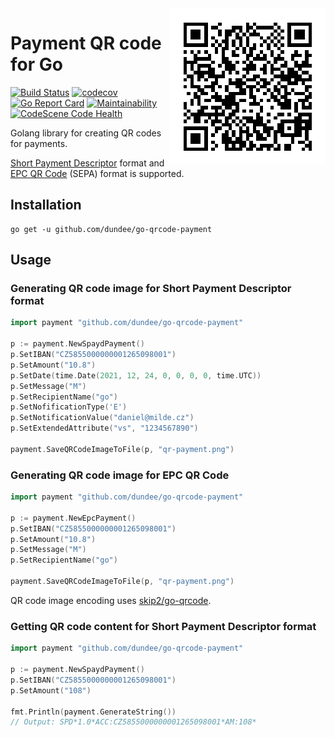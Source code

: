 <img src="./qr-payment.png" alt="QR code for payment" align="right">

# Payment QR code for Go

[![Build Status](https://travis-ci.com/dundee/go-qrcode-payment.svg?branch=master)](https://travis-ci.com/dundee/go-qrcode-payment)
[![codecov](https://codecov.io/gh/dundee/go-qrcode-payment/branch/master/graph/badge.svg)](https://codecov.io/gh/dundee/go-qrcode-payment)
[![Go Report Card](https://goreportcard.com/badge/github.com/dundee/go-qrcode-payment)](https://goreportcard.com/report/github.com/dundee/go-qrcode-payment)
[![Maintainability](https://api.codeclimate.com/v1/badges/8cc57dc57951015c791d/maintainability)](https://codeclimate.com/github/dundee/go-qrcode-payment/maintainability)
[![CodeScene Code Health](https://codescene.io/projects/14391/status-badges/code-health)](https://codescene.io/projects/14391)

Golang library for creating QR codes for payments.

[Short Payment Descriptor](https://en.wikipedia.org/wiki/Short_Payment_Descriptor) format and
[EPC QR Code](https://en.wikipedia.org/wiki/EPC_QR_code) (SEPA) format is supported.

## Installation

    go get -u github.com/dundee/go-qrcode-payment

## Usage

### Generating QR code image for Short Payment Descriptor format

```Go
import payment "github.com/dundee/go-qrcode-payment"

p := payment.NewSpaydPayment()
p.SetIBAN("CZ5855000000001265098001")
p.SetAmount("10.8")
p.SetDate(time.Date(2021, 12, 24, 0, 0, 0, 0, time.UTC))
p.SetMessage("M")
p.SetRecipientName("go")
p.SetNofificationType('E')
p.SetNotificationValue("daniel@milde.cz")
p.SetExtendedAttribute("vs", "1234567890")

payment.SaveQRCodeImageToFile(p, "qr-payment.png")
```

### Generating QR code image for EPC QR Code

```Go
import payment "github.com/dundee/go-qrcode-payment"

p := payment.NewEpcPayment()
p.SetIBAN("CZ5855000000001265098001")
p.SetAmount("10.8")
p.SetMessage("M")
p.SetRecipientName("go")

payment.SaveQRCodeImageToFile(p, "qr-payment.png")
```

QR code image encoding uses [skip2/go-qrcode](https://github.com/skip2/go-qrcode).

### Getting QR code content for Short Payment Descriptor format

```Go
import payment "github.com/dundee/go-qrcode-payment"

p := payment.NewSpaydPayment()
p.SetIBAN("CZ5855000000001265098001")
p.SetAmount("108")

fmt.Println(payment.GenerateString())
// Output: SPD*1.0*ACC:CZ5855000000001265098001*AM:108*
```